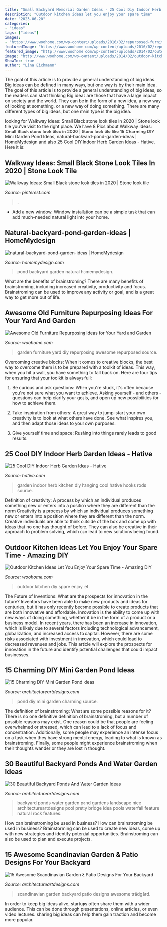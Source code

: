 ```yaml
---
title: "Small Backyard Memorial Garden Ideas - 25 Cool Diy Indoor Herb Garden Ideas"
description: "Outdoor kitchen ideas let you enjoy your spare time"
date: "2023-06-20"
categories:
- "ideas"
tags: ["ideas"]
images:
- "https://www.woohome.com/wp-content/uploads/2016/02/repurposed-furniture-garden-yard-12.jpg"
featuredImage: "https://www.woohome.com/wp-content/uploads/2016/02/repurposed-furniture-garden-yard-12.jpg"
featured_image: "http://www.woohome.com/wp-content/uploads/2014/02/outdoor-kitchen-13.jpg"
image: "http://www.woohome.com/wp-content/uploads/2014/02/outdoor-kitchen-13.jpg"
ShowToc: true
author: "Lina Eichmann"
---
```



The goal of this article is to provide a general understanding of big ideas. Big ideas can be defined in many ways, but one way is by their main idea. The goal of this article is to provide a general understanding of big ideas, so the readers can start thinking
Big ideas are those that have a large impact on society and the world. They can be in the form of a new idea, a new way of looking at something, or a new way of doing something. There are many different types of big ideas, but one main type is the big idea.

	

		
looking for Walkway Ideas: Small Black stone look tiles in 2020 | Stone look tile you've visit to the right place. We have 8 Pics about Walkway Ideas: Small Black stone look tiles in 2020 | Stone look tile like 15 Charming DIY Mini Garden Pond Ideas, natural-backyard-pond-garden-ideas | HomeMydesign and also 25 Cool DIY Indoor Herb Garden Ideas - Hative. Here it is:
		
    
## Walkway Ideas: Small Black Stone Look Tiles In 2020 | Stone Look Tile

<img loading=lazy src="https://i.pinimg.com/736x/f1/e9/3e/f1e93e2fa314aed706211e1550913594.jpg" onerror="this.onerror=null;this.src='https://tse4.mm.bing.net/th?id=OIP.z2wO80P2oSGZ7XmGEo6JegHaLH&amp;pid=15.1';" alt="Walkway Ideas: Small Black stone look tiles in 2020 | Stone look tile">

_Source: pinterest.com_

>. 

	

- Add a new window. Window installation can be a simple task that can add much-needed natural light into your home.

    
## Natural-backyard-pond-garden-ideas | HomeMydesign

<img loading=lazy src="https://homemydesign.com/wp-content/uploads/2015/04/natural-backyard-pond-garden-ideas.jpg" onerror="this.onerror=null;this.src='https://tse4.mm.bing.net/th?id=OIP.iXqLx7Ege1joC78m9LBKEgHaJ4&amp;pid=15.1';" alt="natural-backyard-pond-garden-ideas | HomeMydesign">

_Source: homemydesign.com_

>pond backyard garden natural homemydesign. 

	

What are the benefits of brainstroming?
There are many benefits of brainstroming, including increased creativity, productivity and focus. Brainstroming can be used to improve any activity or goal, and is a great way to get more out of life.

    
## Awesome Old Furniture Repurposing Ideas For Your Yard And Garden

<img loading=lazy src="https://www.woohome.com/wp-content/uploads/2016/02/repurposed-furniture-garden-yard-12.jpg" onerror="this.onerror=null;this.src='https://tse1.mm.bing.net/th?id=OIP.3pGok8iSjaVTehAryotYogHaJ4&amp;pid=15.1';" alt="Awesome Old Furniture Repurposing Ideas for Your Yard and Garden">

_Source: woohome.com_

>garden furniture yard diy repurposing awesome repurposed source. 

	

Overcoming creative blocks:
When it comes to creative blocks, the best way to overcome them is to be prepared with a toolkit of ideas. This way, when you hit a wall, you have something to fall back on. Here are four tips for ensuring that your toolkit is always full:
1. Be curious and ask questions: When you're stuck, it's often because you're not sure what you want to achieve. Asking yourself - and others - questions can help clarify your goals, and open up new possibilities for how to achieve them.

2. Take inspiration from others: A great way to jump-start your own creativity is to look at what others have done. See what inspires you, and then adapt those ideas to your own purposes.

3. Give yourself time and space: Rushing into things rarely leads to good results.

    
## 25 Cool DIY Indoor Herb Garden Ideas - Hative

<img loading=lazy src="https://hative.com/wp-content/uploads/2014/11/indoor-garden/2-hanging-kitchen-garden.jpg" onerror="this.onerror=null;this.src='https://tse1.mm.bing.net/th?id=OIP.jrCYtoPuTKVTvYAgLoIyuQHaKF&amp;pid=15.1';" alt="25 Cool DIY Indoor Herb Garden Ideas - Hative">

_Source: hative.com_

>garden indoor herb kitchen diy hanging cool hative hooks rods source. 

	

Definition of creativity: A process by which an individual produces something new or enters into a position where they are different than the norm
Creativity is a process by which an individual produces something new or enters into a position where they are different than the norm. Creative individuals are able to think outside of the box and come up with ideas that no one has thought of before. They can also be creative in their approach to problem solving, which can lead to new solutions being found.

    
## Outdoor Kitchen Ideas Let You Enjoy Your Spare Time - Amazing DIY

<img loading=lazy src="http://www.woohome.com/wp-content/uploads/2014/02/outdoor-kitchen-13.jpg" onerror="this.onerror=null;this.src='https://tse3.mm.bing.net/th?id=OIP.JaFGlW4LzJ85TEIBYJvN8gHaJ4&amp;pid=15.1';" alt="Outdoor Kitchen Ideas Let You Enjoy Your Spare Time - Amazing DIY">

_Source: woohome.com_

>outdoor kitchen diy spare enjoy let. 

	

The Future of Inventions: What are the prospects for innovation in the future?
Inventors have been able to make new products and ideas for centuries, but it has only recently become possible to create products that are both innovative and affordable. Innovation is the ability to come up with new ways of doing something, whether it be in the form of a product or a business model. In recent years, there has been an increase in innovation, which is likely due to several factors including technological advancement, globalization, and increased access to capital. However, there are some risks associated with investment in innovation, which could lead to decreased revenues and jobs. This article will explore the prospects for innovation in the future and identify potential challenges that could impact businesses.

    
## 15 Charming DIY Mini Garden Pond Ideas

<img loading=lazy src="https://www.architectureartdesigns.com/wp-content/uploads/2015/06/846.jpg" onerror="this.onerror=null;this.src='https://tse4.mm.bing.net/th?id=OIP.fl3lK_rj3Ej9Sys4E7wj8wHaLD&amp;pid=15.1';" alt="15 Charming DIY Mini Garden Pond Ideas">

_Source: architectureartdesigns.com_

>pond diy mini garden charming source. 

	

The definition of brainstroming: What are some possible reasons for it?
There is no one definitive definition of brainstroming, but a number of possible reasons may exist. One reason could be that people are feeling overwhelmed or stressed, which can lead to a lack of focus and concentration. Additionally, some people may experience an intense focus on a task when they have strong mental energy, leading to what is known as brainstroming. Finally, some people might experience brainstroming when their thoughts wander or they are lost in thought.

    
## 30 Beautiful Backyard Ponds And Water Garden Ideas

<img loading=lazy src="http://www.architectureartdesigns.com/wp-content/uploads/2013/04/Backyard-ArchitectureArtDesigns-1.jpg" onerror="this.onerror=null;this.src='https://tse1.mm.bing.net/th?id=OIP.dukAePzm0-a-W5Tn6EqUiQHaJ4&amp;pid=15.1';" alt="30 Beautiful Backyard Ponds And Water Garden Ideas">

_Source: architectureartdesigns.com_

>backyard ponds water garden pond gardens landscape nice architectureartdesigns pool pretty bridge idea pools waterfall feature natural rock features. 

	

How can brainstroming be used in business?
How can brainstroming be used in business? Brainstorming can be used to create new ideas, come up with new strategies and identify potential opportunities. Brainstroming can also be used to plan and execute projects.

    
## 15 Awesome Scandinavian Garden &amp; Patio Designs For Your Backyard

<img loading=lazy src="https://www.architectureartdesigns.com/wp-content/uploads/2015/05/15-Awesome-Scandinavian-Garden-Patio-Designs-For-Your-Backyard-15-630x472.jpg" onerror="this.onerror=null;this.src='https://tse1.mm.bing.net/th?id=OIP.458fTTQjVrboFkIPWU55hQHaFj&amp;pid=15.1';" alt="15 Awesome Scandinavian Garden &amp; Patio Designs For Your Backyard">

_Source: architectureartdesigns.com_

>scandinavian garden backyard patio designs awesome trädgård. 

	

In order to keep big ideas alive, startups often share them with a wider audience. This can be done through presentations, online articles, or even video lectures. sharing big ideas can help them gain traction and become more popular.

